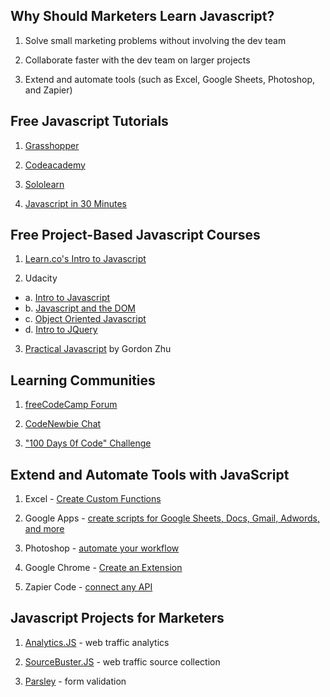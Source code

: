 ## Why Should Marketers Learn Javascript?

1. Solve small marketing problems without involving the dev team

2. Collaborate faster with the dev team on larger projects

3. Extend and automate tools (such as Excel, Google Sheets, Photoshop, and Zapier)


## Free Javascript Tutorials

1. [Grasshopper](https://grasshopper.codes)

2. [Codeacademy](https://www.codecademy.com/learn/introduction-to-javascript)

3. [Sololearn](https://www.sololearn.com/Course/JavaScript/)

4. [Javascript in 30 Minutes](https://youtu.be/zPHerhks2Vg)


## Free Project-Based Javascript Courses

1. [Learn.co's Intro to Javascript](https://learn.co/courses/introduction-to-javascript)

2. Udacity
*  a. [Intro to Javascript](https://www.udacity.com/course/intro-to-javascript--ud803)
*  b. [Javascript and the DOM](https://www.udacity.com/course/javascript-and-the-dom--ud117)
*  c. [Object Oriented Javascript](https://www.udacity.com/course/object-oriented-javascript--ud015)
*  d. [Intro to JQuery](https://www.udacity.com/course/intro-to-jquery--ud245)

3. [Practical Javascript](https://watchandcode.com/p/practical-javascript) by Gordon Zhu

## Learning Communities

1. [freeCodeCamp Forum](https://forum.freecodecamp.org/)

2. [CodeNewbie Chat](https://www.codenewbie.org/chat)

3. ["100 Days 0f Code" Challenge](http://www.100daysofcode.com/)


## Extend and Automate Tools with JavaScript

1. Excel - [Create Custom Functions](https://docs.microsoft.com/en-us/office/dev/add-ins/excel/custom-functions-overview)

2. Google Apps - [create scripts for Google Sheets, Docs, Gmail, Adwords, and more](https://developers.google.com/apps-script/)

3. Photoshop - [automate your workflow](https://www.smashingmagazine.com/2013/07/introduction-to-photoshop-scripting/)

4. Google Chrome - [Create an Extension](https://developer.chrome.com/extensions/getstarted) 

5. Zapier Code - [connect any API](https://zapier.com/help/code/)

## Javascript Projects for Marketers

1. [Analytics.JS](https://github.com/segmentio/analytics.js) - web traffic analytics

2. [SourceBuster.JS](http://sbjs.rocks) - web traffic source collection

3. [Parsley](http://parsleyjs.org/) - form validation




